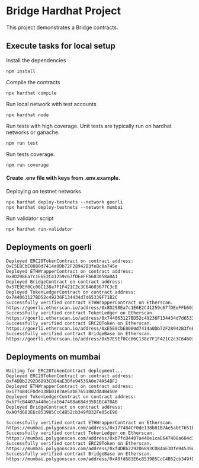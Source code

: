 # Bridge Hardhat Project

This project demonstrates a Bridge contracts. 

<!-- > **_NOTE:_**  Contract is already deployed in  testnet-->

## Execute tasks for local setup

Install the dependencies

```shell
npm install
```

Compile the contracts
```shell
npx hardhat compile
```

Run local network with test accounts
```shell
npx hardhat node
```

Run tests with high coverage. Unit tests are typically run on hardhat networks or ganache.
```shell
npm run test
```

Run tests coverage. 
```shell
npm run coverage
```

#### Create .env file with keys from .env.example. 

Deploying on testnet networks
```shell
npx hardhat deploy-testnets --network goerli
npx hardhat deploy-testnets --network mumbai
```

Run validator script
```shell
npx hardhat run-validator
```

## Deployments on goerli
```
Deployed ERC20TokenContract on contract address: 0xE5E8CbE8080d7414a0Db72F28942B3feBc8a745e
Deployed ETHWrapperContract on contract address: 0x8D298Ea7c1E6E2C41259c67fDEeFFb603058a0A1
Deployed BridgeContract on contract address: 0x57E9Ef0Cc06C138e7F1F421C2c3C64603677C3cB
Deployed TokenLedgerContract on contract address: 0x744063127BD52c49236F134434d7d65339F71B2C
Successfully verified contract ETHWrapperContract on Etherscan.
https://goerli.etherscan.io/address/0x8D298Ea7c1E6E2C41259c67fDEeFFb603058a0A1#code
Successfully verified contract TokenLedger on Etherscan.
https://goerli.etherscan.io/address/0x744063127BD52c49236F134434d7d65339F71B2C#code
Successfully verified contract ERC20Token on Etherscan.
https://goerli.etherscan.io/address/0xE5E8CbE8080d7414a0Db72F28942B3feBc8a745e#code
Successfully verified contract BridgeBase on Etherscan.
https://goerli.etherscan.io/address/0x57E9Ef0Cc06C138e7F1F421C2c3C64603677C3cB#code
```

## Deployments on mumbai
```
Waiting for ERC20TokenContract deployment...
Deployed ERC20TokenContract on contract address: 0xf4DBb2292D6893CD84aE3Dfe94539A0e74A54BF2
Deployed ETHWrapperContract on contract address: 0x177484CF0de138b01B7Ae5abE7651B02dA4B450e
Deployed TokenLedgerContract on contract address: 0xb7fcB4407a440e1caE647408a684d35D1BC478AB
Deployed BridgeContract on contract address: 0xA0fd683E6c853985CcC4B52cb349fD32Fe05cE90

Successfully verified contract ETHWrapperContract on Etherscan.
https://mumbai.polygonscan.com/address/0x177484CF0de138b01B7Ae5abE7651B02dA4B450e#code
Successfully verified contract TokenLedger on Etherscan.
https://mumbai.polygonscan.com/address/0xb7fcB4407a440e1caE647408a684d35D1BC478AB#code
Successfully verified contract ERC20Token on Etherscan.
https://mumbai.polygonscan.com/address/0xf4DBb2292D6893CD84aE3Dfe94539A0e74A54BF2#code
Successfully verified contract BridgeBase on Etherscan.
https://mumbai.polygonscan.com/address/0xA0fd683E6c853985CcC4B52cb349fD32Fe05cE90#code
```